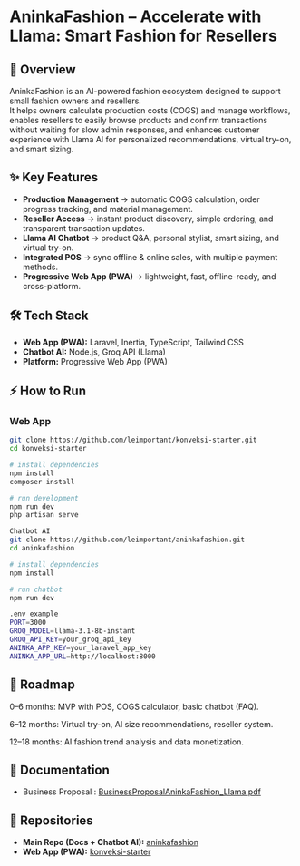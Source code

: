 # AninkaFashion – Accelerate with Llama: Smart Fashion for Resellers

## 🚀 Overview
AninkaFashion is an AI-powered fashion ecosystem designed to support small fashion owners and resellers.  
It helps owners calculate production costs (COGS) and manage workflows, enables resellers to easily browse products and confirm transactions without waiting for slow admin responses, and enhances customer experience with Llama AI for personalized recommendations, virtual try-on, and smart sizing.

## ✨ Key Features
- **Production Management** → automatic COGS calculation, order progress tracking, and material management.  
- **Reseller Access** → instant product discovery, simple ordering, and transparent transaction updates.  
- **Llama AI Chatbot** → product Q&A, personal stylist, smart sizing, and virtual try-on.  
- **Integrated POS** → sync offline & online sales, with multiple payment methods.  
- **Progressive Web App (PWA)** → lightweight, fast, offline-ready, and cross-platform.  

## 🛠 Tech Stack
- **Web App (PWA):** Laravel, Inertia, TypeScript, Tailwind CSS  
- **Chatbot AI:** Node.js, Groq API (Llama)  
- **Platform:** Progressive Web App (PWA)  

## ⚡ How to Run

### Web App
```bash
git clone https://github.com/leimportant/konveksi-starter.git
cd konveksi-starter

# install dependencies
npm install
composer install

# run development
npm run dev
php artisan serve

Chatbot AI
git clone https://github.com/leimportant/aninkafashion.git
cd aninkafashion

# install dependencies
npm install

# run chatbot
npm run dev

.env example
PORT=3000
GROQ_MODEL=llama-3.1-8b-instant
GROQ_API_KEY=your_groq_api_key
ANINKA_APP_KEY=your_laravel_app_key
ANINKA_APP_URL=http://localhost:8000

```
## 📅 Roadmap

0–6 months: MVP with POS, COGS calculator, basic chatbot (FAQ).

6–12 months: Virtual try-on, AI size recommendations, reseller system.

12–18 months: AI fashion trend analysis and data monetization.


## 📄 Documentation
- Business Proposal : [BusinessProposalAninkaFashion_Llama.pdf](https://github.com/leimportant/aninkafashion/blob/docs/BusinessProposalAninkaFashion_Llama.pdf)  



## 🔗 Repositories
- **Main Repo (Docs + Chatbot AI):** [aninkafashion](https://github.com/leimportant/aninkafashion)  
- **Web App (PWA):** [konveksi-starter](https://github.com/leimportant/konveksi-starter)  


